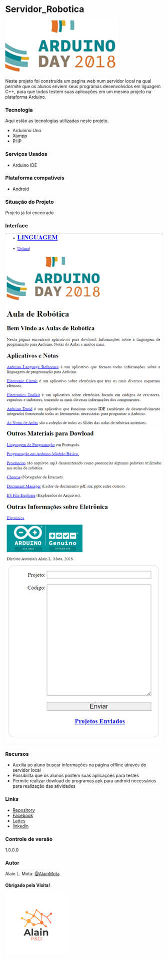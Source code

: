 # Servidor_Robotica
![logo](Imagens/Logo.png)

Neste projeto foi construída um pagina web num servidor local na qual permite que os alunos enviem seus programas desenvolvidos em liguagem C++, para que todos testem suas aplicações em um mesmo projeto na plataforma Arduino.



### Tecnologia
Aqui estão as tecnologias utilizadas neste projeto.

* Ardunino Uno
* Xampp
* PHP
  

### Serviços Usados
* Arduino IDE
  

### Plataforma compatíveis
* Android

### Situação do Projeto
Projeto já foi encerrado

### Interface
![interface1](Imagens/interface_proj_robotic_1.png)
![interface2](Imagens/interface_proj_robotic_2.png)
![interface3](Imagens/interface_proj_robotic_3.png)


### Recursos
* Auxilia ao aluno buscar informações na página offline através do servidor local
* Possibilita que os alunos postem suas aplicações para testes
* Permite realizar dowload de programas apk para android necessários para realização das atividades

### Links
* [Repository](https://github.com/AlainMota9/Servidor_Robotica)
* [Facebook](https://www.facebook.com/alain.mota.3/)
* [Lattes](http://lattes.cnpq.br/9940114103826916)
* [linkedin](https://www.linkedin.com/in/alain-mota-a61319117/)

### Controle de versão
1.0.0.0

### Autor
Alain L. Mota: [@AlainMota](https://github.com/AlainMota9)

#### Obrigado pela Visita!

![logo](Imagens/logo.png)


